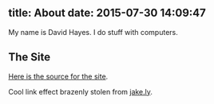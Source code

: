 title: About
date: 2015-07-30 14:09:47
---

My name is David Hayes. I do stuff with computers.

## The Site

[Here is the source for the site][drhayes.io].

Cool link effect brazenly stolen from [jake.ly][jakely].


  [drhayes.io]: http://github.com/drhayes/drhayes.io
  [jakely]: http://jake.ly/
